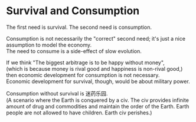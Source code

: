 # Survival and Consumption
The first need is survival. The second need is consumption. 

Consumption is not necessarily the "correct" second need; it's just a nice assumption to model the economy.  
The need to consume is a side-effect of slow evolution. 

If we think "The biggest arbitrage is to be happy without money",  
(which is because money is rival good and happiness is non-rival good,)  
then economic development for consumption is not necessary.  
Economic development for survival, though, would be about military power.  

Consumption without survival is 迷药乐园.  
(A scenario where the Earth is conquered by a civ. The civ provides infinite amount of drug and commodities and maintain the order of the Earth. Earth people are not allowed to have children. Earth civ perishes.)

